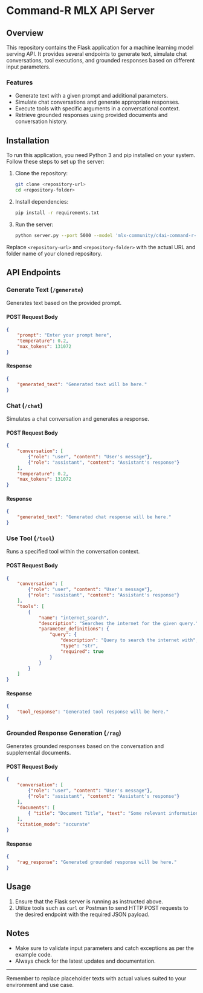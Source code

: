 # Command-R MLX API Server

## Overview

This repository contains the Flask application for a machine learning model serving API. It provides several endpoints to generate text, simulate chat conversations, tool executions, and grounded responses based on different input parameters.

### Features

- Generate text with a given prompt and additional parameters.
- Simulate chat conversations and generate appropriate responses.
- Execute tools with specific arguments in a conversational context.
- Retrieve grounded responses using provided documents and conversation history.

## Installation

To run this application, you need Python 3 and pip installed on your system. Follow these steps to set up the server:

1. Clone the repository:

    ```sh
    git clone <repository-url>
    cd <repository-folder>
    ```

2. Install dependencies:

    ```sh
    pip install -r requirements.txt
    ```

3. Run the server:

    ```sh
    python server.py --port 5000 --model 'mlx-community/c4ai-command-r-v01-4bit' --debug
    ```

Replace `<repository-url>` and `<repository-folder>` with the actual URL and folder name of your cloned repository.

## API Endpoints

### Generate Text (`/generate`)

Generates text based on the provided prompt.

#### POST Request Body

```json
{
    "prompt": "Enter your prompt here",
    "temperature": 0.2,
    "max_tokens": 131072
}
```

#### Response

```json
{
    "generated_text": "Generated text will be here."
}
```

### Chat (`/chat`)

Simulates a chat conversation and generates a response.

#### POST Request Body

```json
{
    "conversation": [
        {"role": "user", "content": "User's message"},
        {"role": "assistant", "content": "Assistant's response"}
    ],
    "temperature": 0.2,
    "max_tokens": 131072
}
```

#### Response

```json
{
    "generated_text": "Generated chat response will be here."
}
```

### Use Tool (`/tool`)

Runs a specified tool within the conversation context.

#### POST Request Body

```json
{
    "conversation": [
        {"role": "user", "content": "User's message"},
        {"role": "assistant", "content": "Assistant's response"}
    ],
    "tools": [
        {
            "name": "internet_search",
            "description": "Searches the internet for the given query.",
            "parameter_definitions": {
                "query": {
                    "description": "Query to search the internet with",
                    "type": "str",
                    "required": true
                }
            }
        }
    ]
}
```

#### Response

```json
{
    "tool_response": "Generated tool response will be here."
}
```

### Grounded Response Generation (`/rag`)

Generates grounded responses based on the conversation and supplemental documents.

#### POST Request Body

```json
{
    "conversation": [
        {"role": "user", "content": "User's message"},
        {"role": "assistant", "content": "Assistant's response"}
    ],
    "documents": [
        { "title": "Document Title", "text": "Some relevant information." }
    ],
    "citation_mode": "accurate"
}
```

#### Response

```json
{
    "rag_response": "Generated grounded response will be here."
}
```

## Usage

1. Ensure that the Flask server is running as instructed above.
2. Utilize tools such as `curl` or Postman to send HTTP POST requests to the desired endpoint with the required JSON payload.

## Notes

- Make sure to validate input parameters and catch exceptions as per the example code.
- Always check for the latest updates and documentation.

---

Remember to replace placeholder texts with actual values suited to your environment and use case.